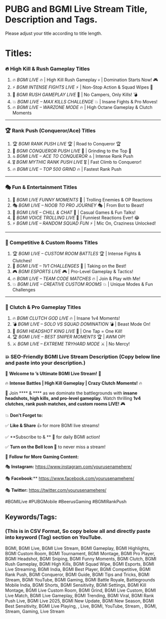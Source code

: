 # PUBG and BGMI Live Stream Title, Description and Tags.

Please adjust your title according to title length.

# Titles:

### **🔥 High Kill & Rush Gameplay Titles**

1. 🔥 *BGMI LIVE* 🔥 | High Kill Rush Gameplay 💀 | Domination Starts Now! 🎮
2. ⚡ *BGMI INTENSE FIGHTS LIVE* ⚡ | Non-Stop Action & Squad Wipes 🚀
3. 🎯 *BGMI RUSH GAMEPLAY LIVE* 🎯 | No Campers, Only Kills! 💣
4. 💥 *BGMI LIVE – MAX KILLS CHALLENGE* 💥 | Insane Fights & Pro Moves!
5. 🔥 *BGMI LIVE – WARZONE MODE* 🔥 | High Octane Gameplay & Clutch Moments

---

### **🏆 Rank Push (Conqueror/Ace) Titles**

1. 🏆 *BGMI RANK PUSH LIVE* 🏆 | Road to Conqueror 🏆
2. 🚀 *BGMI CONQUEROR PUSH LIVE* 🚀 | Grinding to the Top 💯
3. 🔝 *BGMI LIVE – ACE TO CONQUEROR* 🔝 | Intense Rank Push
4. 🎖️ *BGMI MYTHIC RANK PUSH LIVE* 🎖️ | Fast Climb to Conqueror!
5. 🔥 *BGMI LIVE – TOP 500 GRIND* 🔥 | Fastest Rank Push

---

### **🎭 Fun & Entertainment Titles**

1. 🤣 *BGMI LIVE FUNNY MOMENTS* 🤣 | Trolling Enemies & OP Reactions
2. 🎭 *BGMI LIVE – NOOB TO PRO JOURNEY* 🎭 | From Bot to Beast!
3. 🎉 *BGMI LIVE – CHILL & CHAT* 🎉 | Casual Games & Fun Talks!
4. 🎤 *BGMI VOICE TROLLING LIVE* 🎤 | Funniest Reactions Ever! 😂
5. ⚡ *BGMI LIVE – RANDOM SQUAD FUN* ⚡ | Mic On, Craziness Unlocked!

---

### **🎯 Competitive & Custom Rooms Titles**

1. 🏆 *BGMI LIVE – CUSTOM ROOM BATTLES* 🏆 | Intense Fights & Clutches!
2. 🚀 *BGMI LIVE – 1V1 CHALLENGES* 🚀 | Taking on the Best!
3. 🎮 *BGMI ESPORTS LIVE* 🎮 | Pro-Level Gameplay & Tactics!
4. 🔥 *BGMI LIVE – TEAM CODE MATCHES* 🔥 | Join & Play with Me!
5. 💥 *BGMI LIVE – CREATIVE CUSTOM ROOMS* 💥 | Unique Modes & Fun Challenges

---

### **🔫 Clutch & Pro Gameplay Titles**

1. 🔥 *BGMI CLUTCH GOD LIVE* 🔥 | Insane 1v4 Moments!
2. 💣 *BGMI LIVE – SOLO VS SQUAD DOMINATION* 💣 | Beast Mode On!
3. 🎯 *BGMI HEADSHOT KING LIVE* 🎯 | One Tap = One Kill!
4. 🏆 *BGMI LIVE – BEST SNIPER MOMENTS* 🏆 | AWM OP!
5. ⚔️ *BGMI LIVE – EXTREME TRYHARD MODE* ⚔️ | No Mercy!

### **💥 SEO-Friendly BGMI Live Stream Description (Copy below line and paste into your description.)**

🔴 **Welcome to ’s Ultimate BGMI Live Stream!** 🔴

🔥 **Intense Battles | High Kill Gameplay | Crazy Clutch Moments!** 🔥

🎯 Join **** & **** as we dominate the battlegrounds with **insane headshots, high kills, and pro-level gameplay.** Watch thrilling **1v4 clutches, rank push matches, and custom rooms LIVE!** 🎮

💥 **Don't Forget to:**

✅ **Like & Share** 👍 for more BGMI live streams!

✅ **Subscribe to  & ** 🚀 for daily BGMI action!

✅ **Turn on the Bell Icon 🔔** to never miss a stream!

📌 **Follow  for More Gaming Content:**

🎭 **Instagram:** https://www.instagram.com/yourusenamehere/

🎭 **Facebook**:** https://www.facebook.com/yourusenamehere/

🎭 **Twitter:**  https://twitter.com/yourusenamehere/

#BGMILive #PUBGMobile #BeerusGaming #BGMIRankPush

## Keywords/Tags:

### (This is in CSV Format, So copy below all and directly paste into keyword (Tag) section on YouTube.

BGMI, BGMI Live, BGMI Live Stream, BGMI Gameplay, BGMI Highlights, BGMI Custom Room, BGMI Tournament, BGMI Montage, BGMI Pro Player, BGMI Headshot, BGMI Sniping, BGMI Funny Moments, BGMI Clutch, BGMI Rush Gameplay, BGMI High Kills, BGMI Squad Wipe, BGMI Esports, BGMI Live Streaming, BGMI India, BGMI Best Player, BGMI Competitive, BGMI Rank Push, BGMI Conqueror, BGMI Guide, BGMI Tips and Tricks, BGMI Stream, BGMI YouTube, BGMI Gaming, BGMI Battle Royale, Battlegrounds Mobile India, BGMI Shorts, BGMI Sensitivity, BGMI Settings, BGMI Kill Montage, BGMI Live Custom Room, BGMI Grind, BGMI Live Custom, BGMI Live Match, BGMI Live Gameplay, BGMI Trending, BGMI Viral, BGMI Rank Push Live, BGMI Live 2025, BGMI New Update, BGMI New Season, BGMI Best Sensitivity, BGMI Live Playing, ,  Live,  BGMI,  YouTube,  Stream, ,  BGMI,  Stream,  Gaming,  Live Stream
